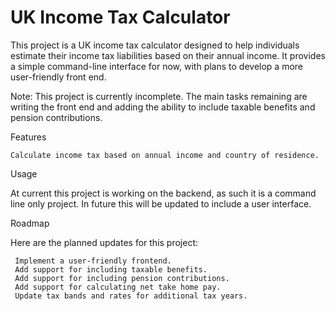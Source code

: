 # UK Income Tax Calculator
 
This project is a UK income tax calculator designed to help individuals estimate their income tax liabilities based on their annual income. It provides a simple command-line interface for now, with plans to develop a more user-friendly front end.

Note: This project is currently incomplete. The main tasks remaining are writing the front end and adding the ability to include taxable benefits and pension contributions.

Features

    Calculate income tax based on annual income and country of residence.

Usage

At current this project is working on the backend, as such it is a command line only project. In future this will be updated to include a user interface.

Roadmap

Here are the planned updates for this project:

     Implement a user-friendly frontend.
     Add support for including taxable benefits.
     Add support for including pension contributions.
     Add support for calculating net take home pay.
     Update tax bands and rates for additional tax years.
